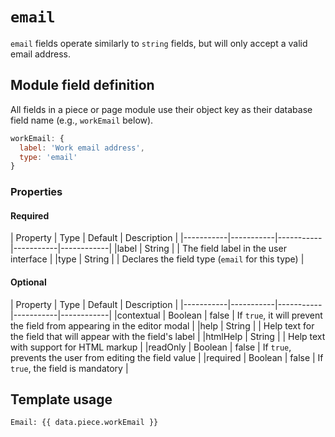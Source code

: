 # `email`

`email` fields operate similarly to `string` fields, but will only accept a valid email address.

## Module field definition

All fields in a piece or page module use their object key as their database field name (e.g., `workEmail` below).

```javascript
workEmail: {
  label: 'Work email address',
  type: 'email'
}
```

### Properties

#### Required

|  Property | Type   | Default | Description |
|-----------|-----------|-----------|-----------|------------|
|label | String | | The field label in the user interface |
|type | String | | Declares the field type (`email` for this type) |

#### Optional

|  Property | Type   | Default | Description |
|-----------|-----------|-----------|-----------|------------|
|contextual | Boolean | false | If `true`, it will prevent the field from appearing in the editor modal |
|help | String | | Help text for the field that will appear with the field's label |
|htmlHelp | String | | Help text with support for HTML markup |
|readOnly | Boolean | false | If `true`, prevents the user from editing the field value |
|required | Boolean | false | If `true`, the field is mandatory |

## Template usage

```django
Email: {{ data.piece.workEmail }}
```